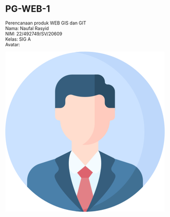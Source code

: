 # PG-WEB-1
Perencanaan produk WEB GIS dan GIT   
Nama: Naufal Rasyid  
NIM: 22/492749/SV/20609   
Kelas: SIG A  
Avatar:   

![Avatar](img/profile.png)